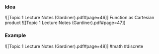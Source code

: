 ### Idea
![[Topic 1 Lecture Notes (Gardiner).pdf#page=46]]
Function as Cartesian product
![[Topic 1 Lecture Notes (Gardiner).pdf#page=47]]
### Example
![[Topic 1 Lecture Notes (Gardiner).pdf#page=48]]
#math #discrete 



